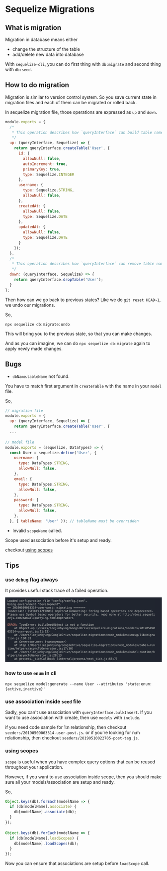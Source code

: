 # Sequelize Migrations

## What is migration

Migration in database means either

- change the structure of the table
- add/delete new data into database

With `sequelize-cli`, you can do first thing with `db:migrate` and second thing with `db:seed`.

## How to do migration

Migration is similar to version control system.
So you save current state in migration files and each of them can be migrated or rolled back.

In sequelize migration file, those operations are expressed as `up` and `down`.

```js
module.exports = {
  /*
   * This operation describes how `queryInterface` can build table named `User`.
   */
  up: (queryInterface, Sequelize) => {
    return queryInterface.createTable('User', {
      id: {
        allowNull: false,
        autoIncrement: true,
        primaryKey: true,
        type: Sequelize.INTEGER
      },
      username: {
        type: Sequelize.STRING,
        allowNull: false,
      },
      createdAt: {
        allowNull: false,
        type: Sequelize.DATE
      },
      updatedAt: {
        allowNull: false,
        type: Sequelize.DATE
      }
    });
  },
  /*
   * This operation describes how `queryInterface` can remove table named `User`.
   */
  down: (queryInterface, Sequelize) => {
    return queryInterface.dropTable('User');
  }
};
```

Then how can we go back to previous states?
Like we do `git reset HEAD~1`, we undo our migrations.

So,

```shell
npx sequelize db:migrate:undo
```

This will bring you to the previous state, so that you can make changes.

And as you can imagine, we can do `npx sequelize db:migrate` again to apply newly made changes.

## Bugs

- `dbName`.`tableName` not found.

You have to match first argument in `createTable` with the name in your `model` file.

So,

```js
// migration file
module.exports = {
  up: (queryInterface, Sequelize) => {
    return queryInterface.createTable('User', {
  ...

// model file
module.exports = (sequelize, DataTypes) => {
  const User = sequelize.define('User', {
    username: {
      type: DataTypes.STRING,
      allowNull: false,
    },
    email: {
      type: DataTypes.STRING,
      allowNull: false,
    },
    password: {
      type: DataTypes.STRING,
      allowNull: false,
    },
  }, { tableName: 'User' }); // tableName must be overridden
```

- Invalid `scopeName` called.

Scope used association before it's setup and ready.

checkout [using scopes](###using-scopes)

## Tips

### use `debug` flag always

It provides useful stack trace of a failed operation.

![use-debug](./static/use-debug.png)

### how to use `enum` in cli

```shell
npx sequelize model:generate --name User --attributes 'state:enum:{active,inactive}'
```

### use association inside `seed` file

Sadly, you can't use association with `queryInterface.bulkInsert`.
If you want to use association with create, then use `models` with `include`.

if you need code sample for 1:n relationship, then checkout `seeders/20190509063314-user-post.js`.
or if you're looking for n:m relationship, then checkout `seeders/20190510022705-post-tag.js`.

### using scopes

`scope` is useful when you have complex query options that can be reused throughout your application.

However, if you want to use association inside scope, then you should make sure all your models/association are setup and ready.

So,

```js
Object.keys(db).forEach(modelName => {
  if (db[modelName].associate) {
    db[modelName].associate(db);
  }
});

Object.keys(db).forEach(modelName => {
  if (db[modelName].loadScopes) {
    db[modelName].loadScopes(db);
  }
});
```

Now you can ensure that associations are setup before `loadScope` call.